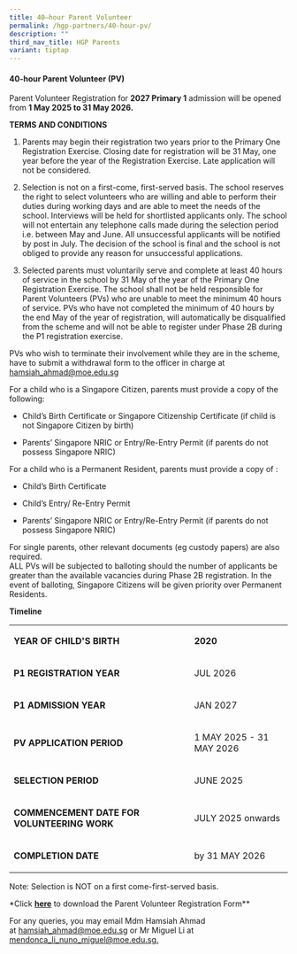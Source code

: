 ```yaml
---
title: 40–hour Parent Volunteer
permalink: /hgp-partners/40-hour-pv/
description: ""
third_nav_title: HGP Parents
variant: tiptap
---
```

<h4><strong>40-hour Parent Volunteer (PV)</strong></h4>
<p>Parent Volunteer Registration for&nbsp;<strong>2027 Primary 1</strong>&nbsp;admission
will be opened from&nbsp;<strong>1 May 2025 to 31 May 2026.</strong>
</p>
<p><strong>TERMS AND CONDITIONS</strong>
</p>
<ol data-tight="true" class="tight">
<li>
<p>Parents may begin their registration two years prior to the Primary One
Registration Exercise. Closing date for registration will be 31 May, one
year before the year of the Registration Exercise. Late application will
not be considered.</p>
</li>
<li>
<p>Selection is not on a first-come, first-served basis. The school reserves
the right to select volunteers who are willing and able to perform their
duties during working days and are able to meet the needs of the school.
Interviews will be held for shortlisted applicants only. The school will
not entertain any telephone calls made during the selection period i.e.
between May and June. All unsuccessful applicants will be notified by post
in July. The decision of the school is final and the school is not obliged
to provide any reason for unsuccessful applications.&nbsp;</p>
</li>
<li>
<p>Selected parents must voluntarily serve and complete at least 40 hours
of service in the school by 31 May of the year of the Primary One Registration
Exercise. The school shall not be held responsible for Parent Volunteers
(PVs) who are unable to meet the minimum 40 hours of service. PVs who have
not completed the minimum of 40 hours by the end May of the year of registration,
will automatically be disqualified from the scheme and will not be able
to register under Phase 2B during the P1 registration exercise.</p>
</li>
</ol>
<p>PVs who wish to terminate their involvement while they are in the scheme,
have to submit a withdrawal form to the officer in charge at <a href="hamsiah_ahmad@moe.edu.sg" rel="noopener noreferrer nofollow" target="_blank">hamsiah_ahmad@moe.edu.sg</a>
</p>
<p>For a child who is a Singapore Citizen, parents must provide a copy of
the following:</p>
<ul data-tight="true" class="tight">
<li>
<p>Child’s Birth Certificate or Singapore Citizenship Certificate (if child
is not Singapore Citizen by birth)</p>
</li>
<li>
<p>Parents’ Singapore NRIC or Entry/Re-Entry Permit (if parents do not possess
Singapore NRIC)</p>
</li>
</ul>
<p>For a child who is a Permanent Resident, parents must provide a copy of
:</p>
<ul data-tight="true" class="tight">
<li>
<p>Child’s Birth Certificate</p>
</li>
<li>
<p>Child’s Entry/ Re-Entry Permit</p>
</li>
<li>
<p>Parents’ Singapore NRIC or Entry/Re-Entry Permit (if parents do not possess
Singapore NRIC)</p>
</li>
</ul>
<p>For single parents, other relevant documents (eg custody papers) are also
required.
<br>ALL PVs will be subjected to balloting should the number of applicants
be greater than the available vacancies during Phase 2B registration. In
the event of balloting, Singapore Citizens will be given priority over
Permanent Residents.</p>
<p><strong>Timeline</strong>
</p>
<table style="minWidth: 50px">
<colgroup>
<col>
<col>
</colgroup>
<tbody>
<tr>
<td rowspan="1" colspan="1">
<p><strong>YEAR OF CHILD'S BIRTH</strong>
</p>
</td>
<td rowspan="1" colspan="1">
<p><strong>2020</strong>
</p>
</td>
</tr>
<tr>
<td rowspan="1" colspan="1">
<p><strong>P1 REGISTRATION YEAR</strong>
</p>
</td>
<td rowspan="1" colspan="1">
<p>JUL 2026</p>
</td>
</tr>
<tr>
<td rowspan="1" colspan="1">
<p><strong>P1 ADMISSION YEAR</strong>
</p>
</td>
<td rowspan="1" colspan="1">
<p>JAN 2027</p>
</td>
</tr>
<tr>
<td rowspan="1" colspan="1">
<p><strong>PV APPLICATION PERIOD</strong>
</p>
</td>
<td rowspan="1" colspan="1">
<p>1 MAY 2025 - 31 MAY 2026</p>
</td>
</tr>
<tr>
<td rowspan="1" colspan="1">
<p><strong>SELECTION PERIOD</strong>
</p>
</td>
<td rowspan="1" colspan="1">
<p>JUNE 2025</p>
</td>
</tr>
<tr>
<td rowspan="1" colspan="1">
<p><strong>COMMENCEMENT DATE FOR VOLUNTEERING WORK</strong>
</p>
</td>
<td rowspan="1" colspan="1">
<p>JULY 2025 onwards</p>
</td>
</tr>
<tr>
<td rowspan="1" colspan="1">
<p><strong>COMPLETION DATE</strong>
</p>
</td>
<td rowspan="1" colspan="1">
<p>by 31 MAY 2026</p>
</td>
</tr>
</tbody>
</table>
<p>Note: Selection is NOT on a first come-first-served basis.</p>
<p>*Click <strong><a href="https://form.gov.sg/5d5b7b8b1d6c350019ea6eb2" rel="noopener noreferrer nofollow" target="_blank">here</a></strong>&nbsp;to
download the Parent Volunteer Registration Form**</p>
<p>For any queries, you may email Mdm Hamsiah Ahmad at&nbsp;<a href="mailto:hamsiah_ahmad@moe.edu.sg" rel="noopener noreferrer nofollow" target="_blank">hamsiah_ahmad@moe.edu.sg</a>&nbsp;or
Mr Miguel Li at <a href="mendonca_li_nuno_miguel@moe.edu.sg" rel="noopener noreferrer nofollow" target="_blank">mendonca_li_nuno_miguel@moe.edu.sg.</a>
</p>